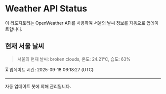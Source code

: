 
# Weather API Status

이 리포지토리는 OpenWeather API를 사용하여 서울의 날씨 정보를 자동으로 업데이트합니다.

## 현재 서울 날씨
> 서울의 현재 날씨: broken clouds, 온도: 24.21°C, 습도: 63%

⏳ 업데이트 시간: 2025-09-18 06:18:27 (UTC)

---
자동 업데이트 봇에 의해 관리됩니다.
